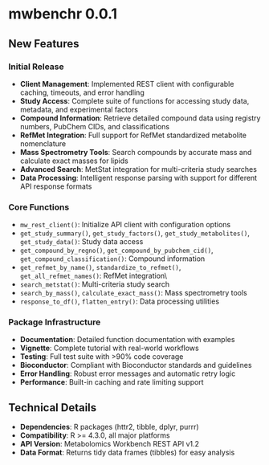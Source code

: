 # mwbenchr 0.0.1

## New Features

### Initial Release

-   **Client Management**: Implemented REST client with configurable caching, timeouts, and error handling
-   **Study Access**: Complete suite of functions for accessing study data, metadata, and experimental factors
-   **Compound Information**: Retrieve detailed compound data using registry numbers, PubChem CIDs, and classifications
-   **RefMet Integration**: Full support for RefMet standardized metabolite nomenclature
-   **Mass Spectrometry Tools**: Search compounds by accurate mass and calculate exact masses for lipids
-   **Advanced Search**: MetStat integration for multi-criteria study searches
-   **Data Processing**: Intelligent response parsing with support for different API response formats

### Core Functions

-   `mw_rest_client()`: Initialize API client with configuration options
-   `get_study_summary()`, `get_study_factors()`, `get_study_metabolites()`, `get_study_data()`: Study data access
-   `get_compound_by_regno()`, `get_compound_by_pubchem_cid()`, `get_compound_classification()`: Compound information
-   `get_refmet_by_name()`, `standardize_to_refmet()`, `get_all_refmet_names()`: RefMet integration\
-   `search_metstat()`: Multi-criteria study search
-   `search_by_mass()`, `calculate_exact_mass()`: Mass spectrometry tools
-   `response_to_df()`, `flatten_entry()`: Data processing utilities

### Package Infrastructure

-   **Documentation**: Detailed function documentation with examples
-   **Vignette**: Complete tutorial with real-world workflows
-   **Testing**: Full test suite with \>90% code coverage
-   **Bioconductor**: Compliant with Bioconductor standards and guidelines
-   **Error Handling**: Robust error messages and automatic retry logic
-   **Performance**: Built-in caching and rate limiting support

## Technical Details

-   **Dependencies**: R packages (httr2, tibble, dplyr, purrr)
-   **Compatibility**: R \>= 4.3.0, all major platforms
-   **API Version**: Metabolomics Workbench REST API v1.2
-   **Data Format**: Returns tidy data frames (tibbles) for easy analysis
